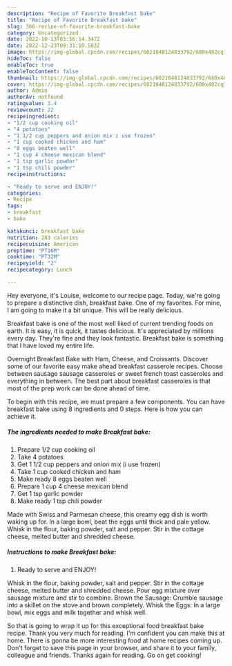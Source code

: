 ```yaml
---
description: "Recipe of Favorite Breakfast bake"
title: "Recipe of Favorite Breakfast bake"
slug: 366-recipe-of-favorite-breakfast-bake
category: Uncategorized
date: 2022-10-13T03:56:14.347Z
date: 2022-12-23T09:31:10.583Z
image: https://img-global.cpcdn.com/recipes/6021048124833792/680x482cq70/breakfast-bake-recipe-main-photo.jpg
hideToc: false
enableToc: true
enableTocContent: false
thumbnail: https://img-global.cpcdn.com/recipes/6021048124833792/680x482cq70/breakfast-bake-recipe-main-photo.jpg
cover: https://img-global.cpcdn.com/recipes/6021048124833792/680x482cq70/breakfast-bake-recipe-main-photo.jpg
author: Admin
authorAv: notfound
ratingvalue: 3.4
reviewcount: 22
recipeingredient:
- "1/2 cup cooking oil"
- "4 potatoes"
- "1 1/2 cup peppers and onion mix i use frozen"
- "1 cup cooked chicken and ham"
- "8 eggs beaten well"
- "1 cup 4 cheese mexican blend"
- "1 tsp garlic powder"
- "1 tsp chili powder"
recipeinstructions:

- "Ready to serve and ENJOY!"
categories:
- Recipe
tags:
- breakfast
- bake

katakunci: breakfast bake 
nutrition: 283 calories
recipecuisine: American
preptime: "PT16M"
cooktime: "PT32M"
recipeyield: "2"
recipecategory: Lunch

---
```



Hey everyone, it's Louise, welcome to our recipe page. Today, we're going to prepare a distinctive dish, breakfast bake. One of my favorites. For mine, I am going to make it a bit unique. This will be really delicious.

Breakfast bake is one of the most well liked of current trending foods on earth. It is easy, it is quick, it tastes delicious. It's appreciated by millions every day. They're fine and they look fantastic. Breakfast bake is something that I have loved my entire life.

Overnight Breakfast Bake with Ham, Cheese, and Croissants. Discover some of our favorite easy make ahead breakfast casserole recipes. Choose between sausage sausage casseroles or sweet french toast casseroles and everything in between. The best part about breakfast casseroles is that most of the prep work can be done ahead of time.


To begin with this recipe, we must prepare a few components. You can have breakfast bake using 8 ingredients and 0 steps. Here is how you can achieve it.

<!--inarticleads1-->

##### The ingredients needed to make Breakfast bake:

1. Prepare 1/2 cup cooking oil
1. Take 4 potatoes
1. Get 1 1/2 cup peppers and onion mix (i use frozen)
1. Take 1 cup cooked chicken and ham
1. Make ready 8 eggs beaten well
1. Prepare 1 cup 4 cheese mexican blend
1. Get 1 tsp garlic powder
1. Make ready 1 tsp chili powder


Made with Swiss and Parmesan cheese, this creamy egg dish is worth waking up for. In a large bowl, beat the eggs until thick and pale yellow. Whisk in the flour, baking powder, salt and pepper. Stir in the cottage cheese, melted butter and shredded cheese. 

<!--inarticleads2-->

##### Instructions to make Breakfast bake:


1. Ready to serve and ENJOY!

Whisk in the flour, baking powder, salt and pepper. Stir in the cottage cheese, melted butter and shredded cheese. Pour egg mixture over sausage mixture and stir to combine. Brown the Sausage: Crumble sausage into a skillet on the stove and brown completely. Whisk the Eggs: In a large bowl, mix eggs and milk together and whisk well. 

So that is going to wrap it up for this exceptional food breakfast bake recipe. Thank you very much for reading. I'm confident you can make this at home. There is gonna be more interesting food at home recipes coming up. Don't forget to save this page in your browser, and share it to your family, colleague and friends. Thanks again for reading. Go on get cooking!
